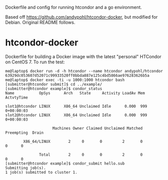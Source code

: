 Dockerfile and config for running htcondor and a go environment.

Based off https://github.com/andypohl/htcondor-docker, but modified for Debian. Original README follows.

# htcondor-docker
Dockerfile for building a Docker image with the latest "personal" HTCondor on CentOS 7.  To run the test:
```
me@laptop$ docker run -d -h htcondor --name htcondor andypohl/htcondor
63929dc053607d52071c99933520ff0bbda887e125c4bd5866ae976283626b5a
me@laptop$ docker exec -ti -u 1000:1000 htcondor bash
[submitter@htcondor submit]$ cd ../example/
[submitter@htcondor example]$ condor_status
Name           OpSys      Arch   State     Activity LoadAv Mem   ActvtyTime

slot1@htcondor LINUX      X86_64 Unclaimed Idle      0.000  999  0+00:00:03
slot2@htcondor LINUX      X86_64 Unclaimed Idle      0.000  999  0+00:00:03

                     Machines Owner Claimed Unclaimed Matched Preempting  Drain

        X86_64/LINUX        2     0       0         2       0          0      0

               Total        2     0       0         2       0          0      0
[submitter@htcondor example]$ condor_submit hello.sub
Submitting job(s).
1 job(s) submitted to cluster 1.
```
